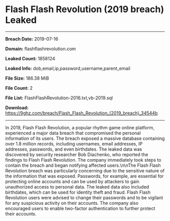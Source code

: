 # Flash Flash Revolution (2019 breach) Leaked

------------
**Breach Date:** 2019-07-16

**Domain:** flashflashrevolution.com

**Leaked Count:** 1858124

**Leaked Info:** dob,email,ip,password,username,parent_email

**File Size:** 186.38 MiB

**File Count:** 2

**File List:** FlashFlashRevolution-2016.txt,vb-2019.sql

**Download:** https://9ghz.com/breach/Flash_Flash_Revolution_(2019_breach)_34544b

------------
In 2019, Flash Flash Revolution, a popular rhythm game online platform, experienced a major data breach that compromised the personal information of its users. The breach exposed a massive database containing over 1.8 million records, including usernames, email addresses, IP addresses, passwords, and even birthdates. The leaked data was discovered by security researcher Bob Diachenko, who reported the findings to Flash Flash Revolution. The company immediately took steps to contain the breach and began notifying affected users.\n\nThe Flash Flash Revolution breach was particularly concerning due to the sensitive nature of the information that was exposed. Passwords, for example, are essential for protecting online accounts and can be used by attackers to gain unauthorized access to personal data. The leaked data also included birthdates, which can be used for identity theft and fraud. Flash Flash Revolution users were advised to change their passwords and to be vigilant for any suspicious activity on their accounts. The company also encouraged users to enable two-factor authentication to further protect their accounts.
